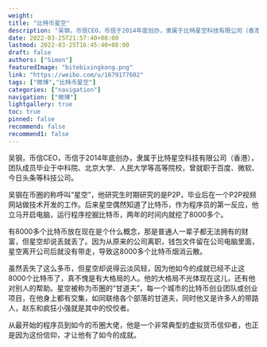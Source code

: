 ```yaml
---
weight: 
title: "比特币星空"
description: "吴钢，币信CEO，币信于2014年底创办，隶属于比特星空科技有限公司（香港），团队成员毕业于中科院、北京大学、人民大学等高等院校，曾就职于百度、微软、今日头条等科技公司"
date: 2022-03-25T21:57:40+08:00
lastmod: 2022-03-25T16:45:40+08:00
draft: false
authors: ["Simon"]
featuredImage: "bitebixingkong.png"
link: "https://weibo.com/u/1679177602"
tags: ["微博","比特币星空"]
categories: ["navigation"]
navigation: ["微博"]
lightgallery: true
toc: true
pinned: false
recommend: false
recommend1: false
---
```

吴钢，币信CEO，币信于2014年底创办，隶属于比特星空科技有限公司（香港），团队成员毕业于中科院、北京大学、人民大学等高等院校，曾就职于百度、微软、今日头条等科技公司。

吴钢在币圈的称呼叫“星空”，他研究生时期研究的是P2P，毕业后在一个P2P视频网站做技术开发的工作。后来星空偶然知道了比特币，作为程序员的第一反应，他立马开启电脑，运行程序挖掘比特币，两年的时间内就挖了8000多个。

有8000多个比特币放在现在是个什么概念，那是普通人一辈子都无法拥有的财富，但星空却说丢就丢了。因为从原来的公司离职，钱包文件留在公司电脑里面，星空离开公司后就没有带走，导致这8000多个比特币烟消云散。

虽然丢失了这么多币，但星空却说得云淡风轻，因为他如今的成就已经不止这8000个比特币了，真不愧是有大格局的人。他的大格局不光体现在这儿，还有他对别人的帮助。星空被称为币圈的“甘道夫”，每一个城市的比特币创业团队或创业项目，在他身上都有交集，如同联络各个部落的甘道夫，同时他又是许多人的带路人，赵东和疯狂小强就是其中的佼佼者。

从最开始的程序员到如今的币圈大佬，他是一个非常典型的虚拟货币信仰者，也正是因为这份信仰，才让他有了如今的成就。